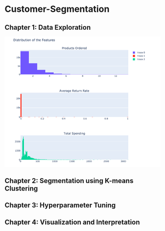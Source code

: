 # Customer-Segmentation

## Chapter 1: Data Exploration

![](/Report/1.png)
## Chapter 2:  Segmentation using K-means Clustering


## Chapter 3: Hyperparameter Tuning


## Chapter 4: Visualization and Interpretation 

